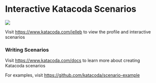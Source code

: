 # Interactive Katacoda Scenarios

[![](http://shields.katacoda.com/katacoda/jelleb/count.svg)](https://www.katacoda.com/jelleb "Get your profile on Katacoda.com")

Visit https://www.katacoda.com/jelleb to view the profile and interactive scenarios

### Writing Scenarios
Visit https://www.katacoda.com/docs to learn more about creating Katacoda scenarios

For examples, visit https://github.com/katacoda/scenario-example
